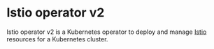 # Istio operator v2

Istio operator v2 is a Kubernetes operator to deploy and manage [Istio](https://istio.io/) resources for a Kubernetes cluster.
